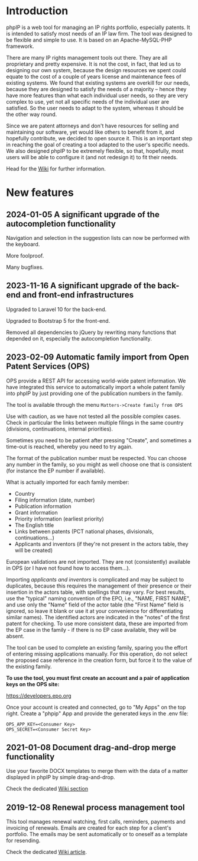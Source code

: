 # Introduction #

phpIP is a web tool for managing an IP rights portfolio, especially patents. It is intended to satisfy most needs of an IP law firm. The tool was designed to be flexible and simple to use. It is based on an Apache-MySQL-PHP framework.

There are many IP rights management tools out there. They are all proprietary and pretty expensive. It is not the cost, in fact, that led us to designing our own system, because the design resources we spent could equate to the cost of a couple of years license and maintenance fees of existing systems. We found that existing systems are overkill for our needs, because they are designed to satisfy the needs of a majority – hence they have more features than what each individual user needs, so they are very complex to use, yet not all specific needs of the individual user are satisfied. So the user needs to adapt to the system, whereas it should be the other way round.

Since we are patent attorneys and don't have resources for selling and maintaining our software, yet would like others to benefit from it, and hopefully contribute, we decided to open source it. This is an important step in reaching the goal of creating a tool adapted to the user's specific needs. We also designed phpIP to be extremely flexible, so that, hopefully, most users will be able to configure it (and not redesign it) to fit their needs.

Head for the [Wiki](https://github.com/jjdejong/phpip/wiki) for further information.

# New features

## 2024-01-05 A significant upgrade of the autocompletion functionality

Navigation and selection in the suggestion lists can now be performed with the keyboard.

More foolproof.

Many bugfixes.

## 2023-11-16 A significant upgrade of the back-end and front-end infrastructures

Upgraded to Laravel 10 for the back-end.

Upgraded to Bootstrap 5 for the front-end.

Removed all dependencies to jQuery by rewriting many functions that depended on it, especially the autocompletion functionality.

## 2023-02-09 Automatic family import from Open Patent Services (OPS)
 
OPS provide a REST API for accessing world-wide patent information. We have integrated this service to automatically import a whole patent family into phpIP by just providing one of the publication numbers in the family.

The tool is available through the menu `Matters->Create family from OPS`
 
Use with caution, as we have not tested all the possible complex cases. Check in particular the links between multiple filings in the same country (divisions, continuations, internal priorities).
 
Sometimes you need to be patient after pressing "Create", and sometimes a time-out is reached, whereby you need to try again.
 
The format of the publication number must be respected. You can choose any number in the family, so you might as well choose one that is consistent (for instance the EP number if available).

What is actually imported for each family member:
* Country
* Filing information (date, number)
* Publication information
* Grant information
* Priority information (earliest priority)
* The English title
* Links between patents (PCT national phases, divisionals, continuations...)
* Applicants and inventors (if they're not present in the actors table, they will be created)
 
European validations are not imported. They are not (consistently) available in OPS (or I have not found how to access them...).
 
Importing _applicants and inventors_ is complicated and may be subject to duplicates, because this requires the management of their presence or their insertion in the actors table, with spellings that may vary. For best results, use the "typical" naming convention of the EPO, i.e., "NAME, FIRST NAME", and use only the "Name" field of the actor table (the "First Name" field is ignored, so leave it blank or use it at your convenience for differentiating similar names). The identified actors are indicated in the "notes" of the first patent for checking. To use more consistent data, these are imported from the EP case in the family - if there is no EP case available, they will be absent.

The tool can be used to complete an existing family, sparing you the effort of entering missing applications manually. For this operation, do not select the proposed case reference in the creation form, but force it to the value of the existing family.
 
**To use the tool, you must first create an account and a pair of application keys on the OPS site:**
 
https://developers.epo.org
 
Once your account is created and connected, go to "My Apps" on the top right. Create a "phpip" App and provide the generated keys in the .env file:

```
OPS_APP_KEY=<Consumer Key>
OPS_SECRET=<Consumer Secret Key>
```

## 2021-01-08 Document drag-and-drop merge functionality

Use your favorite DOCX templates to merge them with the data of a matter displayed in phpIP by simple drag-and-drop.

Check the dedicated [Wiki section](https://github.com/jjdejong/phpip/wiki/Templates-(email-and-documents)#document-template-usage)

## 2019-12-08 Renewal process management tool

This tool manages renewal watching, first calls, reminders, payments and invoicing of renewals. Emails are created for each step for a client's portfolio. The emails may be sent automatically or to oneself as a template for resending.

Check the dedicated [Wiki article](https://github.com/jjdejong/phpip/wiki/Renewal-Management).
